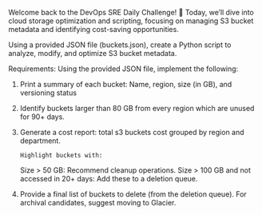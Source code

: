 Welcome back to the DevOps SRE Daily Challenge! 🎉
Today, we’ll dive into cloud storage optimization and scripting, focusing on managing S3 bucket metadata and identifying cost-saving opportunities.

Using a provided JSON file (buckets.json), create a Python script to analyze, modify, and optimize S3 bucket metadata.



Requirements:
Using the provided JSON file, implement the following:

1. Print a summary of each bucket: Name, region, size (in GB), and versioning status

2. Identify buckets larger than 80 GB from every region which are unused for 90+ days. 

3. Generate a cost report: total s3 buckets cost grouped by region and department. 

       Highlight buckets with:
     Size > 50 GB: Recommend cleanup operations.
     Size > 100 GB and not accessed in 20+ days: Add these to a deletion queue.
4. Provide a final list of buckets to delete (from the deletion queue). For archival candidates, suggest moving to Glacier.

